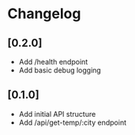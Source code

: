 # Changelog

## [0.2.0]
- Add /health endpoint
- Add basic debug logging

## [0.1.0]
- Add initial API structure
- Add /api/get-temp/:city endpoint
